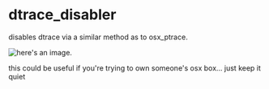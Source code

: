 # dtrace_disabler
disables dtrace via a similar method as to osx_ptrace. 


![here's an image](http://b.1339.cf/jgameqb.png). 


this could be useful if you're trying to own someone's osx box... just keep it quiet
